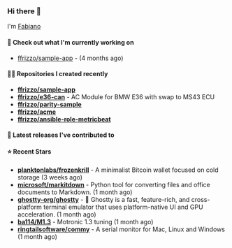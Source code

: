 ### Hi there 👋

I'm [Fabiano](https://ffrizzo.com)

#### 👷 Check out what I'm currently working on


- [ffrizzo/sample-app](https://github.com/ffrizzo/sample-app) -  (4 months ago)

#### 👨‍💻 Repositories I created recently
- **[ffrizzo/sample-app](https://github.com/ffrizzo/sample-app)**
- **[ffrizzo/e36-can](https://github.com/ffrizzo/e36-can)** - AC Module for BMW E36 with swap to MS43 ECU
- **[ffrizzo/parity-sample](https://github.com/ffrizzo/parity-sample)**
- **[ffrizzo/acme](https://github.com/ffrizzo/acme)**
- **[ffrizzo/ansible-role-metricbeat](https://github.com/ffrizzo/ansible-role-metricbeat)**

#### 🚀 Latest releases I've contributed to



#### ⭐ Recent Stars


- **[planktonlabs/frozenkrill](https://github.com/planktonlabs/frozenkrill)** - A minimalist Bitcoin wallet focused on cold storage (3 weeks ago)
- **[microsoft/markitdown](https://github.com/microsoft/markitdown)** - Python tool for converting files and office documents to Markdown. (1 month ago)
- **[ghostty-org/ghostty](https://github.com/ghostty-org/ghostty)** - 👻 Ghostty is a fast, feature-rich, and cross-platform terminal emulator that uses platform-native UI and GPU acceleration. (1 month ago)
- **[ba114/M1.3](https://github.com/ba114/M1.3)** - Motronic 1.3 tuning (1 month ago)
- **[ringtailsoftware/commy](https://github.com/ringtailsoftware/commy)** - A serial monitor for Mac, Linux and Windows (1 month ago)
